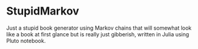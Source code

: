 # StupidMarkov

Just a stupid book generator using Markov chains that will somewhat look like a book at first glance but is really just gibberish, written in Julia using Pluto notebook.
